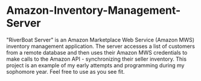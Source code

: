 # Amazon-Inventory-Management-Server
"RiverBoat Server" is an Amazon Marketplace Web Service (Amazon MWS) inventory management application. The server accesses a list of customers from a remote database and then uses their Amazon MWS credentials to make calls to the Amazon API - synchronizing their seller inventory. This project is an example of my early attempts and programming during my sophomore year. Feel free to use as  you see fit.
